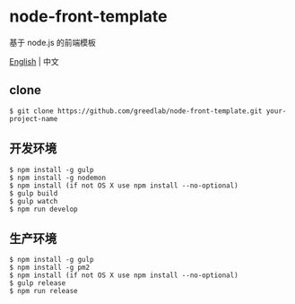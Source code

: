 # node-front-template

基于 node.js 的前端模板

[English](README.md) | 中文

## clone

```
$ git clone https://github.com/greedlab/node-front-template.git your-project-name
```

## 开发环境

```
$ npm install -g gulp
$ npm install -g nodemon
$ npm install (if not OS X use npm install --no-optional)
$ gulp build
$ gulp watch
$ npm run develop
```

## 生产环境

```
$ npm install -g gulp
$ npm install -g pm2
$ npm install (if not OS X use npm install --no-optional)
$ gulp release
$ npm run release
```
